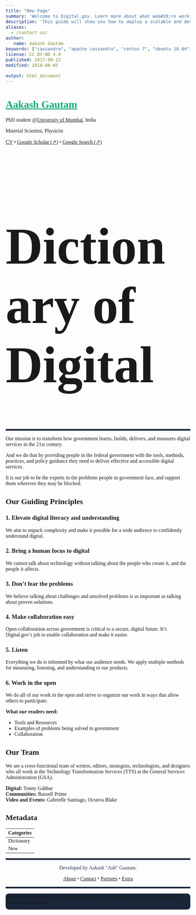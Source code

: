 ```yaml
---
title: "New Page"
summary: 'Welcome to Digital.gov. Learn more about what we&#39;re working on'
description: 'This guide will show you how to deploy a scalable and development-driven NoSQL database with Apache Cassandra on a Linode running Ubuntu 18.04 or CentOS 7.'
aliases:
  - /contact-us/
author:
   name: Aakash Gautam
keywords: ["cassandra", "apache cassandra", "centos 7", "ubuntu 18.04", "database", "nosql"]
license: CC BY-ND 4.0
published: 2017-06-12
modified: 2018-08-05

output: html_document
---
```


<style type="text/css">
  body{
  font-family: ER Garamond;
  font-size: 12pt;
}
</style>

<div>
  <h1><a href="" style="cursor: pointer; color: #11AB75;">Aakash Gautam</a></h1>
  <p>PhD student @<a href="">University of Mumbai</a>, India</p>
  <p>Material Scientist, Physicist</p>
  <p>
    <a href="">CV</a> &#8226;
    <a href="https://scholar.google.com/citations?user=m2YGFxgAAAAJ" target="_blank">Google Scholar (↗)</a> &#8226;
    <a href="https://g.co/kgs/XHXSaa" target="_blank">Google Search (↗)</a>
   </p>
</div>


<h1 align="" style="font-family: EB Garamond;font-size: 4vh;">Dictionary of Digital</h1>

<hr style="height:5px;border-width:0;background-color:#192538;">

Our mission is to transform how government learns, builds, delivers, and measures digital services in the 21st century.

And we do that by providing people in the federal government with the tools, methods, practices, and policy guidance they need to deliver effective and accessible digital services.

It is our job to be the experts in the problems people in government face, and support them wherever they may be blocked.

## Our Guiding Principles

### 1. Elevate digital literacy and understanding

We aim to unpack complexity and make it possible for a wide audience to confidently understand digital.

### 2. Bring a human focus to digital

We cannot talk about technology without talking about the people who create it, and the people it affects.

### 3. Don’t fear the problems

We believe talking about challenges and unsolved problems is as important as talking about proven solutions.

### 4. Make collaboration easy

Open collaboration across government is critical to a secure, digital future. It’s Digital.gov’s job to enable collaboration and make it easier.

### 5. Listen

Everything we do is informed by what our audience needs. We apply multiple methods for measuring, listening, and understanding to our products.

### 6. Work in the open

We do all of our work in the open and strive to organize our work in ways that allow others to participate.

**What our readers need:**

- Tools and Resources
- Examples of problems being solved in government
- Collaboration

## Our Team

We are a cross-functional team of writers, editors, strategists, technologists, and designers who all work at the Technology Transformation Services (TTS) at the General Services Administration (GSA).

**Digital:** Tonny Gabbar <br>
**Communities:** Russell Prime <br>
**Video and Events:** Gabrielle Santiago, Octavia Blake <br>

## Metadata

| **Categories** |
|-------------|
|Dictionary|
|New|

<hr style="height:5px;border-width:0;background-color:#192538;">
 <p align="center" style="color:#283852;font-size:16px;"> Developed by Aakash "Ash" Gautam. </p>
 <p align="center" style="color:#283852;font-size:16px;">
  <a href="" target="_blank">About</a> &#8226;
  <a href="" target="_blank">Contact</a> &#8226;
  <a href="" target="_blank">Partners</a> &#8226;
   <a href="" target="_blank">Extra</a>
 </p>
<hr style="height:5px;border-width:0;background-color:#192538;">

<div style="background-color: #192538; height: 50px; border-radius: 10px;">
  <p>We do all of our work in the open and strive to organize our work in ways that allow others to participate.</p>
  
</div>
